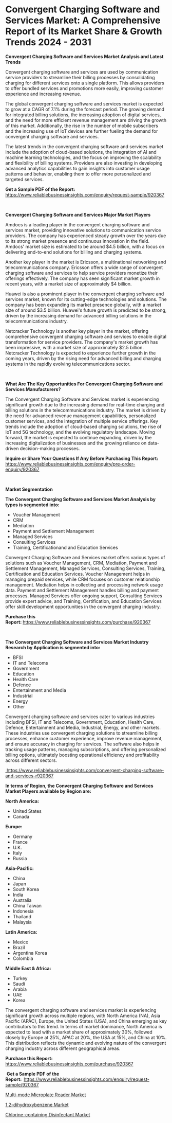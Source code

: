 <p><h1>Convergent Charging Software and Services Market: A Comprehensive Report of its Market Share & Growth Trends 2024 - 2031</h1></p><p><strong>Convergent Charging Software and Services Market Analysis and Latest Trends</strong></p>
<p><p>Convergent charging software and services are used by communication service providers to streamline their billing processes by consolidating charging for different services onto a single platform. This allows providers to offer bundled services and promotions more easily, improving customer experience and increasing revenue.</p><p>The global convergent charging software and services market is expected to grow at a CAGR of 7.1% during the forecast period. The growing demand for integrated billing solutions, the increasing adoption of digital services, and the need for more efficient revenue management are driving the growth of this market. Additionally, the rise in the number of mobile subscribers and the increasing use of IoT devices are further fueling the demand for convergent charging software and services.</p><p>The latest trends in the convergent charging software and services market include the adoption of cloud-based solutions, the integration of AI and machine learning technologies, and the focus on improving the scalability and flexibility of billing systems. Providers are also investing in developing advanced analytics capabilities to gain insights into customer usage patterns and behavior, enabling them to offer more personalized and targeted services.</p></p>
<p><strong>Get a Sample PDF of the Report:&nbsp;</strong> <a href="https://www.reliablebusinessinsights.com/enquiry/request-sample/920367">https://www.reliablebusinessinsights.com/enquiry/request-sample/920367</a></p>
<p>&nbsp;</p>
<p><strong>Convergent Charging Software and Services Major Market Players</strong></p>
<p><p>Amdocs is a leading player in the convergent charging software and services market, providing innovative solutions to communication service providers. The company has experienced steady growth over the years due to its strong market presence and continuous innovation in the field. Amdocs' market size is estimated to be around $4.5 billion, with a focus on delivering end-to-end solutions for billing and charging systems.</p><p>Another key player in the market is Ericsson, a multinational networking and telecommunications company. Ericsson offers a wide range of convergent charging software and services to help service providers monetize their offerings effectively. The company has seen significant market growth in recent years, with a market size of approximately $4 billion.</p><p>Huawei is also a prominent player in the convergent charging software and services market, known for its cutting-edge technologies and solutions. The company has been expanding its market presence globally, with a market size of around $3.5 billion. Huawei's future growth is predicted to be strong, driven by the increasing demand for advanced billing solutions in the telecommunications industry.</p><p>Netcracker Technology is another key player in the market, offering comprehensive convergent charging software and services to enable digital transformation for service providers. The company's market growth has been impressive, with a market size of approximately $2.5 billion. Netcracker Technology is expected to experience further growth in the coming years, driven by the rising need for advanced billing and charging systems in the rapidly evolving telecommunications sector.</p></p>
<p>&nbsp;</p>
<p><strong>What Are The Key Opportunities For Convergent Charging Software and Services Manufacturers?</strong></p>
<p><p>The Convergent Charging Software and Services market is experiencing significant growth due to the increasing demand for real-time charging and billing solutions in the telecommunications industry. The market is driven by the need for advanced revenue management capabilities, personalized customer services, and the integration of multiple service offerings. Key trends include the adoption of cloud-based charging solutions, the rise of IoT and 5G technology, and the evolving regulatory landscape. Moving forward, the market is expected to continue expanding, driven by the increasing digitalization of businesses and the growing reliance on data-driven decision-making processes.</p></p>
<p><strong>Inquire or Share Your Questions If Any Before Purchasing This Report:</strong> <a href="https://www.reliablebusinessinsights.com/enquiry/pre-order-enquiry/920367">https://www.reliablebusinessinsights.com/enquiry/pre-order-enquiry/920367</a></p>
<p>&nbsp;</p>
<p><strong>Market Segmentation</strong></p>
<p><strong>The Convergent Charging Software and Services Market Analysis by types is segmented into:</strong></p>
<p><ul><li>Voucher Management</li><li>CRM</li><li>Mediation</li><li>Payment and Settlement Management</li><li>Managed Services</li><li>Consulting Services</li><li>Training, Certificationand and Education Services</li></ul></p>
<p><p>Convergent Charging Software and Services market offers various types of solutions such as Voucher Management, CRM, Mediation, Payment and Settlement Management, Managed Services, Consulting Services, Training, Certification and Education Services. Voucher Management helps in managing prepaid services, while CRM focuses on customer relationship management. Mediation helps in collecting and processing network usage data. Payment and Settlement Management handles billing and payment processes. Managed Services offer ongoing support, Consulting Services provide expert advice, and Training, Certification, and Education Services offer skill development opportunities in the convergent charging industry.</p></p>
<p><strong>Purchase this Report:&nbsp;</strong><a href="https://www.reliablebusinessinsights.com/purchase/920367">https://www.reliablebusinessinsights.com/purchase/920367</a></p>
<p>&nbsp;</p>
<p><strong>The Convergent Charging Software and Services Market Industry Research by Application is segmented into:</strong></p>
<p><ul><li>BFSI</li><li>IT and Telecoms</li><li>Government</li><li>Education</li><li>Health Care</li><li>Defence</li><li>Entertainment and Media</li><li>Industrial</li><li>Energy</li><li>Other</li></ul></p>
<p><p>Convergent charging software and services cater to various industries including BFSI, IT and Telecoms, Government, Education, Health Care, Defence, Entertainment and Media, Industrial, Energy, and other markets. These industries use convergent charging solutions to streamline billing processes, enhance customer experience, improve revenue management, and ensure accuracy in charging for services. The software also helps in tracking usage patterns, managing subscriptions, and offering personalized billing options, ultimately boosting operational efficiency and profitability across different sectors.</p></p>
<p><a href="https://www.reliablebusinessinsights.com/convergent-charging-software-and-services-r920367">&nbsp;https://www.reliablebusinessinsights.com/convergent-charging-software-and-services-r920367</a></p>
<p><strong>In terms of Region, the Convergent Charging Software and Services Market Players available by Region are:</strong></p>
<p>
    <p> <strong> North America: </strong>
        <ul>
            <li>United States</li>
            <li>Canada</li>
        </ul>
        </p> 
    <p> <strong> Europe: </strong>
        <ul>
            <li>Germany</li>
            <li>France</li>
            <li>U.K.</li>
            <li>Italy</li>
            <li>Russia</li>
        </ul>
        </p> 
    <p> <strong> Asia-Pacific: </strong>
        <ul>
            <li>China</li>
            <li>Japan</li>
            <li>South Korea</li>
            <li>India</li>
            <li>Australia</li>
            <li>China Taiwan</li>
            <li>Indonesia</li>
            <li>Thailand</li>
            <li>Malaysia</li>
        </ul>
        </p> 
    <p> <strong> Latin America: </strong>
        <ul>
            <li>Mexico</li>
            <li>Brazil</li>
            <li>Argentina Korea</li>
            <li>Colombia</li>
        </ul>
        </p> 
    <p> <strong> Middle East & Africa: </strong>
        <ul>
            <li>Turkey</li>
            <li>Saudi</li>
            <li>Arabia</li>
            <li>UAE</li>
            <li>Korea</li>
        </ul>
    </p>
    </p>
<p><p>The convergent charging software and services market is experiencing significant growth across multiple regions, with North America (NA), Asia Pacific (APAC), Europe, the United States (USA), and China emerging as key contributors to this trend. In terms of market dominance, North America is expected to lead with a market share of approximately 30%, followed closely by Europe at 25%, APAC at 20%, the USA at 15%, and China at 10%. This distribution reflects the dynamic and evolving nature of the convergent charging industry across different geographical areas.</p></p>
<p><strong>Purchase this Report: </strong><a href="https://www.reliablebusinessinsights.com/purchase/920367">https://www.reliablebusinessinsights.com/purchase/920367</a></p>
<p>&nbsp;<strong>Get a Sample PDF of the Report:&nbsp;&nbsp;</strong><a href="https://www.reliablebusinessinsights.com/enquiry/request-sample/920367">https://www.reliablebusinessinsights.com/enquiry/request-sample/920367</a></p>
<p><strong></strong></p>
<p><p><a href="https://www.linkedin.com/pulse/multi-mode-microplate-reader-market-research-report-includes-os0fe?trackingId=gh4knqg2hy%2FUZR9zUXcMXw%3D%3D">Multi-mode Microplate Reader Market</a></p><p><a href="https://www.linkedin.com/pulse/12-dihydroxybenzene-market-size-share-amp-trends-analysis-fxjze?trackingId=PTdaltz1U9CU4Pqls94Cgw%3D%3D">1,2-dihydroxybenzene Market</a></p><p><a href="https://www.linkedin.com/pulse/future-trends-global-chlorine-containing-disinfectant-market-bw7pe?trackingId=pdho%2BTr6rPBjeEJ8qECXYA%3D%3D">Chlorine-containing Disinfectant Market</a></p></p>